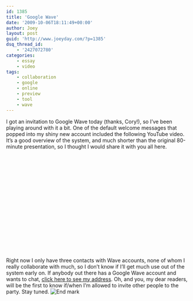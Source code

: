 ```yaml
---
id: 1385
title: 'Google Wave'
date: '2009-10-06T18:11:49+00:00'
author: Joey
layout: post
guid: 'http://www.joeyday.com/?p=1385'
dsq_thread_id:
    - '2427072780'
categories:
    - essay
    - video
tags:
    - collaboration
    - google
    - online
    - preview
    - tool
    - wave
---
```


I got an invitation to Google Wave today (thanks, Cory!), so I’ve been playing around with it a bit. One of the default welcome messages that popped into my shiny new account included the following YouTube video. It’s a good overview of the system, and much shorter than the original 80-minute presentation, so I thought I would share it with you all here.

<object height="264" width="425"><param name="movie" value="http://www.youtube.com/v/p6pgxLaDdQw&hl=en&fs=1&"></param><param name="allowFullScreen" value="true"></param><param name="allowscriptaccess" value="always"></param><embed allowfullscreen="true" allowscriptaccess="always" height="264" src="http://www.youtube.com/v/p6pgxLaDdQw&hl=en&fs=1&" type="application/x-shockwave-flash" width="425"></embed></object>

Right now I only have three contacts with Wave accounts, none of whom I really collaborate with much, so I don’t know if I’ll get much use out of the system early on. If anybody out there has a Google Wave account and wants to chat, [click here to see my address](http://mailhide.recaptcha.net/d?k=01ZJ8R8wEmecFD5vMfC5Zrdw==&c=usNTa0j00YAqF7D87VA8uFJkNf7OffNCBQ3AepEhhe8= "Reveal this e-mail address"). Oh, and you, my dear readers, will be the first to know if/when I’m allowed to invite other people to the party. Stay tuned. ![End mark](http://joeyday.com/wp-content/uploads/2009/08/endmark.png "End mark")
